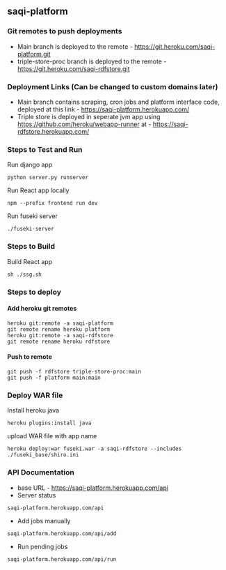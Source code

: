 ## saqi-platform

### Git remotes to push deployments
- Main branch is deployed to the remote - https://git.heroku.com/saqi-platform.git
- triple-store-proc branch is deployed to the remote - https://git.heroku.com/saqi-rdfstore.git

### Deployment Links (Can be changed to custom domains later)
- Main branch contains scraping, cron jobs and platform interface code, deployed at this link - https://saqi-platform.herokuapp.com/
- Triple store is deployed in seperate jvm app using https://github.com/heroku/webapp-runner at - https://saqi-rdfstore.herokuapp.com/

### Steps to Test and Run
Run django app
 ```
python server.py runserver
 ```
Run React app locally
 ```
 npm --prefix frontend run dev
 ```
Run fuseki server
 ```
./fuseki-server
 ```
 
### Steps to Build

Build React app
 ```
sh ./ssg.sh
 ```

### Steps to deploy
#### Add heroku git remotes
 ```
heroku git:remote -a saqi-platform
git remote rename heroku platform
heroku git:remote -a saqi-rdfstore
git remote rename heroku rdfstore
```

#### Push to remote
```
git push -f rdfstore triple-store-proc:main
git push -f platform main:main
```

### Deploy WAR file
Install heroku java
```
heroku plugins:install java
```

upload WAR file with app name
```
heroku deploy:war fuseki.war -a saqi-rdfstore --includes ./fuseki_base/shiro.ini
```

### API Documentation
- base URL - https://saqi-platform.herokuapp.com/api
- Server status 
```
saqi-platform.herokuapp.com/api
```
- Add jobs manually
```
saqi-platform.herokuapp.com/api/add
```
- Run pending jobs
```
saqi-platform.herokuapp.com/api/run
```
